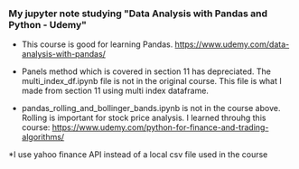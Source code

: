### My jupyter note studying "Data Analysis with Pandas and Python - Udemy"
* This course is good for learning Pandas. https://www.udemy.com/data-analysis-with-pandas/

* Panels method which is covered in section 11 has depreciated. The multi_index_df.ipynb file is not in the original course. This file is what I made from section 11 using multi index dataframe.  

* pandas_rolling_and_bollinger_bands.ipynb is not in the course above. Rolling is important for stock price analysis. I learned throuhg this course: https://www.udemy.com/python-for-finance-and-trading-algorithms/

*I use yahoo finance API instead of a local csv file used in the course